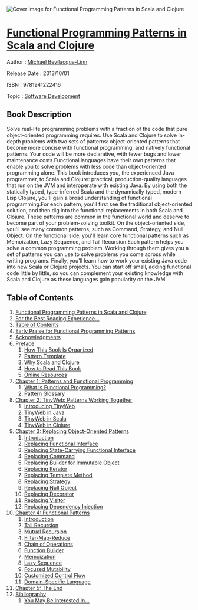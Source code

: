 ![Cover image for Functional Programming Patterns in Scala and Clojure](https://imgdetail.ebookreading.net/cover/cover/software_development/EB9781941222416.jpg)

[Functional Programming Patterns in Scala and Clojure](https://ebookreading.net/view/book/Functional+Programming+Patterns+in+Scala+and+Clojure-EB9781941222416_1.html "Functional Programming Patterns in Scala and Clojure")
====================================================================================================================

Author : [Michael Bevilacqua-Linn](https://ebookreading.net/search/author/Michael+Bevilacqua-Linn)

Release Date : 2013/10/01

ISBN : 9781941222416

Topic : [Software Development](https://ebookreading.net/search/category/software-development)

Book Description
-----------------

Solve real-life programming problems with a fraction of the code that pure object-oriented programming requires. Use Scala and Clojure to solve in-depth problems with two sets of patterns: object-oriented patterns that become more concise with functional programming, and natively functional patterns. Your code will be more declarative, with fewer bugs and lower maintenance costs.Functional languages have their own patterns that enable you to solve problems with less code than object-oriented programming alone.  This book introduces you, the experienced Java programmer, to Scala and Clojure: practical, production-quality languages that run on the JVM and interoperate with existing Java.  By using both the statically typed, type-inferred Scala and the dynamically typed, modern Lisp Clojure, you'll gain a broad understanding of functional programming.For each pattern, you'll first see the traditional object-oriented solution, and then dig into the functional replacements in both Scala and Clojure.  These patterns are common in the functional world and deserve to become part of your  problem-solving toolkit.  On the object-oriented side, you'll see many common patterns, such as Command, Strategy, and Null Object.  On the functional side, you'll learn core functional patterns such as Memoization, Lazy Sequence, and Tail Recursion.Each pattern helps you solve a common programming problem. Working through them gives you a set of patterns you can use to solve problems you come across while writing programs.  Finally, you'll learn how to work your existing Java code into new Scala or Clojure projects.  You can start off small, adding functional code little by little, so you can complement your existing knowledge with Scala and Clojure as these languages gain popularity on the JVM.
              
Table of Contents
-----------------

1. [Functional Programming Patterns in Scala and Clojure](https://ebookreading.net/view/book/Functional+Programming+Patterns+in+Scala+and+Clojure-EB9781941222416_2.html)
1. [For the Best Reading Experience...](https://ebookreading.net/view/book/Functional+Programming+Patterns+in+Scala+and+Clojure-EB9781941222416_4.html)
1. [Table of Contents](https://ebookreading.net/view/book/Functional+Programming+Patterns+in+Scala+and+Clojure-EB9781941222416_5.html)
1. [Early Praise for Functional Programming Patterns](https://ebookreading.net/view/book/Functional+Programming+Patterns+in+Scala+and+Clojure-EB9781941222416_6.html)
1. [Acknowledgments](https://ebookreading.net/view/book/Functional+Programming+Patterns+in+Scala+and+Clojure-EB9781941222416_7.html)
1. [Preface](https://ebookreading.net/view/book/Functional+Programming+Patterns+in+Scala+and+Clojure-EB9781941222416_8.html)
    1. [How This Book Is Organized](https://ebookreading.net/view/book/Functional+Programming+Patterns+in+Scala+and+Clojure-EB9781941222416_9.html)
    1. [Pattern Template](https://ebookreading.net/view/book/Functional+Programming+Patterns+in+Scala+and+Clojure-EB9781941222416_10.html)
    1. [Why Scala and Clojure](https://ebookreading.net/view/book/Functional+Programming+Patterns+in+Scala+and+Clojure-EB9781941222416_11.html)
    1. [How to Read This Book](https://ebookreading.net/view/book/Functional+Programming+Patterns+in+Scala+and+Clojure-EB9781941222416_12.html)
    1. [Online Resources](https://ebookreading.net/view/book/Functional+Programming+Patterns+in+Scala+and+Clojure-EB9781941222416_13.html)
1. [Chapter 1: Patterns and Functional Programming](https://ebookreading.net/view/book/Functional+Programming+Patterns+in+Scala+and+Clojure-EB9781941222416_14.html)
    1. [What Is Functional Programming?](https://ebookreading.net/view/book/Functional+Programming+Patterns+in+Scala+and+Clojure-EB9781941222416_15.html)
    1. [Pattern Glossary](https://ebookreading.net/view/book/Functional+Programming+Patterns+in+Scala+and+Clojure-EB9781941222416_16.html)
1. [Chapter 2: TinyWeb: Patterns Working Together](https://ebookreading.net/view/book/Functional+Programming+Patterns+in+Scala+and+Clojure-EB9781941222416_17.html)
    1. [Introducing TinyWeb](https://ebookreading.net/view/book/Functional+Programming+Patterns+in+Scala+and+Clojure-EB9781941222416_18.html)
    1. [TinyWeb in Java](https://ebookreading.net/view/book/Functional+Programming+Patterns+in+Scala+and+Clojure-EB9781941222416_19.html)
    1. [TinyWeb in Scala](https://ebookreading.net/view/book/Functional+Programming+Patterns+in+Scala+and+Clojure-EB9781941222416_20.html)
    1. [TinyWeb in Clojure](https://ebookreading.net/view/book/Functional+Programming+Patterns+in+Scala+and+Clojure-EB9781941222416_21.html)
1. [Chapter 3: Replacing Object-Oriented Patterns](https://ebookreading.net/view/book/Functional+Programming+Patterns+in+Scala+and+Clojure-EB9781941222416_22.html)
    1. [Introduction](https://ebookreading.net/view/book/Functional+Programming+Patterns+in+Scala+and+Clojure-EB9781941222416_23.html)
    1. [Replacing Functional Interface](https://ebookreading.net/view/book/Functional+Programming+Patterns+in+Scala+and+Clojure-EB9781941222416_24.html)
    1. [Replacing State-Carrying Functional Interface](https://ebookreading.net/view/book/Functional+Programming+Patterns+in+Scala+and+Clojure-EB9781941222416_25.html)
    1. [Replacing Command](https://ebookreading.net/view/book/Functional+Programming+Patterns+in+Scala+and+Clojure-EB9781941222416_26.html)
    1. [Replacing Builder for Immutable Object](https://ebookreading.net/view/book/Functional+Programming+Patterns+in+Scala+and+Clojure-EB9781941222416_27.html)
    1. [Replacing Iterator](https://ebookreading.net/view/book/Functional+Programming+Patterns+in+Scala+and+Clojure-EB9781941222416_28.html)
    1. [Replacing Template Method](https://ebookreading.net/view/book/Functional+Programming+Patterns+in+Scala+and+Clojure-EB9781941222416_29.html)
    1. [Replacing Strategy](https://ebookreading.net/view/book/Functional+Programming+Patterns+in+Scala+and+Clojure-EB9781941222416_30.html)
    1. [Replacing Null Object](https://ebookreading.net/view/book/Functional+Programming+Patterns+in+Scala+and+Clojure-EB9781941222416_31.html)
    1. [Replacing Decorator](https://ebookreading.net/view/book/Functional+Programming+Patterns+in+Scala+and+Clojure-EB9781941222416_32.html)
    1. [Replacing Visitor](https://ebookreading.net/view/book/Functional+Programming+Patterns+in+Scala+and+Clojure-EB9781941222416_33.html)
    1. [Replacing Dependency Injection](https://ebookreading.net/view/book/Functional+Programming+Patterns+in+Scala+and+Clojure-EB9781941222416_34.html)
1. [Chapter 4: Functional Patterns](https://ebookreading.net/view/book/Functional+Programming+Patterns+in+Scala+and+Clojure-EB9781941222416_35.html)
    1. [Introduction](https://ebookreading.net/view/book/Functional+Programming+Patterns+in+Scala+and+Clojure-EB9781941222416_36.html)
    1. [Tail Recursion](https://ebookreading.net/view/book/Functional+Programming+Patterns+in+Scala+and+Clojure-EB9781941222416_37.html)
    1. [Mutual Recursion](https://ebookreading.net/view/book/Functional+Programming+Patterns+in+Scala+and+Clojure-EB9781941222416_38.html)
    1. [Filter-Map-Reduce](https://ebookreading.net/view/book/Functional+Programming+Patterns+in+Scala+and+Clojure-EB9781941222416_39.html)
    1. [Chain of Operations](https://ebookreading.net/view/book/Functional+Programming+Patterns+in+Scala+and+Clojure-EB9781941222416_40.html)
    1. [Function Builder](https://ebookreading.net/view/book/Functional+Programming+Patterns+in+Scala+and+Clojure-EB9781941222416_41.html)
    1. [Memoization](https://ebookreading.net/view/book/Functional+Programming+Patterns+in+Scala+and+Clojure-EB9781941222416_42.html)
    1. [Lazy Sequence](https://ebookreading.net/view/book/Functional+Programming+Patterns+in+Scala+and+Clojure-EB9781941222416_43.html)
    1. [Focused Mutability](https://ebookreading.net/view/book/Functional+Programming+Patterns+in+Scala+and+Clojure-EB9781941222416_44.html)
    1. [Customized Control Flow](https://ebookreading.net/view/book/Functional+Programming+Patterns+in+Scala+and+Clojure-EB9781941222416_45.html)
    1. [Domain-Specific Language](https://ebookreading.net/view/book/Functional+Programming+Patterns+in+Scala+and+Clojure-EB9781941222416_46.html)
1. [Chapter 5: The End](https://ebookreading.net/view/book/Functional+Programming+Patterns+in+Scala+and+Clojure-EB9781941222416_47.html)
1. [Bibliography](https://ebookreading.net/view/book/Functional+Programming+Patterns+in+Scala+and+Clojure-EB9781941222416_48.html)
    1. [You May Be Interested In…](https://ebookreading.net/view/book/Functional+Programming+Patterns+in+Scala+and+Clojure-EB9781941222416_49.html)
